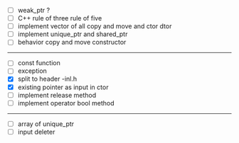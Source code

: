 * [ ] weak_ptr ?
* [ ] C++ rule of three rule of five
* [ ] implement vector of all copy and move and ctor dtor
* [ ] implement unique_ptr and shared_ptr
* [ ] behavior copy and move constructor 

---

* [ ] const function
* [ ] exception
* [X] split to header -inl.h
* [X] existing pointer as input in ctor
* [ ] implement release method
* [ ] implement operator bool method
 
---

* [ ] array of unique_ptr
* [ ] input deleter 